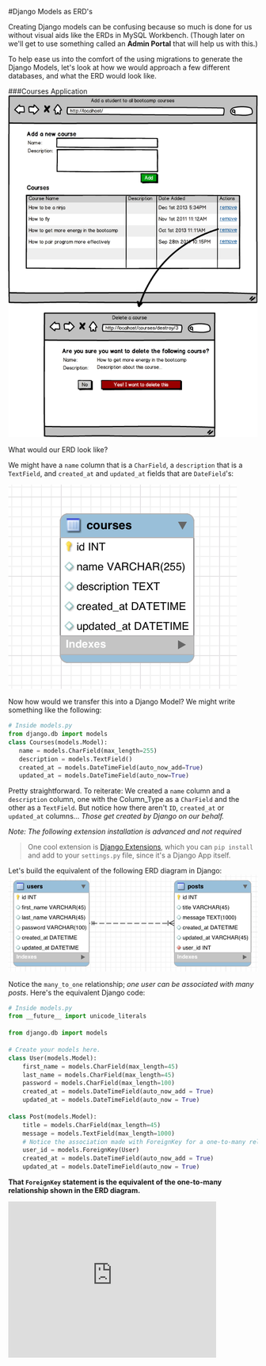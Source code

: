#Django Models as ERD's

Creating Django models can be confusing because so much is done for us without visual aids like the ERDs in MySQL Workbench. (Though later on we'll get to use something called an **Admin Portal** that will help us with this.)

To help ease us into the comfort of the using migrations to generate the Django Models, let's look at how we would approach a few different databases, and what the ERD would look like.

###Courses Application
![Courses](/mvc-courses.png "Courses")

What would our ERD look like?

We might have a `name` column that is a `CharField`, a `description` that is a `TextField`, and `created_at` and `updated_at` fields that are `DateField`'s:

![Courses DB](/mvc-courses-db.png "Courses DB")

Now how would we transfer this into a Django Model? We might write something like the following:

``` python
# Inside models.py
from django.db import models
class Courses(models.Model):
   name = models.CharField(max_length=255)
   description = models.TextField()
   created_at = models.DateTimeField(auto_now_add=True)
   updated_at = models.DateTimeField(auto_now=True)
```

Pretty straightforward. To reiterate: We created a `name` column and a `description` column, one with the Column_Type as a `CharField` and the other as a `TextField`. But notice how there aren't `ID`, `created_at` or `updated_at` columns... *Those get created by Django on our behalf.*


*Note: The following extension installation is advanced and not required*
>One cool extension is [Django Extensions](https://github.com/django-extensions/django-extensions), which you can `pip install` and add to your `settings.py` file, since it's a Django App itself.

Let's build the equivalent of the following ERD diagram in Django:
![Blog WireFrame](/blogs.png 'Wall')

Notice the `many_to_one` relationship; *one user can be associated with many posts*. Here's the equivalent Django code:

```python
# Inside models.py
from __future__ import unicode_literals

from django.db import models

# Create your models here.
class User(models.Model):
    first_name = models.CharField(max_length=45)
    last_name = models.CharField(max_length=45)
    password = models.CharField(max_length=100)
    created_at = models.DateTimeField(auto_now_add = True)
    updated_at = models.DateTimeField(auto_now = True)

class Post(models.Model):
    title = models.CharField(max_length=45)
    message = models.TextField(max_length=1000)
    # Notice the association made with ForeignKey for a one-to-many relationship
    user_id = models.ForeignKey(User)
    created_at = models.DateTimeField(auto_now_add = True)
    updated_at = models.DateTimeField(auto_now = True)
```

**That `ForeignKey` statement is the equivalent of the one-to-many relationship shown in the ERD diagram.**

<iframe width="420" height="315" src="https://www.youtube.com/embed/UHR9-964YHQ" frameborder="0" allowfullscreen></iframe>
